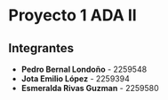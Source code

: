 # Proyecto 1 ADA II

## Integrantes
- **Pedro Bernal Londoño** - 2259548
- **Jota Emilio López** - 2259394 
- **Esmeralda Rivas Guzman** - 2259580
